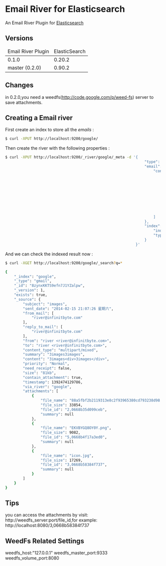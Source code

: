 Email River for Elasticsearch
===========================

An Email River Plugin for [Elasticsearch](http://www.elasticsearch.org/)


Versions
--------

<table>
	<thead>
		<tr>
			<td>Email River Plugin</td>
			<td>ElasticSearch</td>
		</tr>
	</thead>
	<tbody>
		<tr>
			<td>0.1.0</td>
			<td>0.20.2</td>
		</tr>
		<tr>
			<td>master (0.2.0)</td>
			<td>0.90.2</td>
		</tr>
	</tbody>
</table>

Changes
--------------------
in 0.2.0,you need a weedfs(http://code.google.com/p/weed-fs) server to save attachments.


Creating a Email river
--------------------

First create an index to store all the *emails* :

```sh 
$ curl -XPUT http://localhost:9200/google/
```

Then create the river with the following properties :

```sh
$ curl -XPUT http://localhost:9200/_river/google/_meta -d '{
                                                               "type": "email",
                                                               "email": {
                                                                   "config": [
                                                                       {
                                                                           "host": "pop.exmail.qq.com",
                                                                           "port": 110,
                                                                           "type": "pop3",
                                                                           "username": "river@infinitbyte.com",
                                                                           "password": "ail?sid=9UL",
                                                                           "check_interval": 5000,
                                                                           "skip_count": 1
                                                                       }
                                                                   ]
                                                               },
                                                               "index": {
                                                                   "index": "google",
                                                                   "type": "gmail"
                                                               }
                                                           }'
```

And we can check the indexed result now :


```sh
$ curl -XGET http://localhost:9200/google/_search?q=*
```


```sh
{
    "_index": "google",
    "_type": "gmail",
    "_id": "8zynxKKTS9efn7J1YZalpw",
    "_version": 1,
    "exists": true,
    "_source": {
        "subject": "images",
        "sent_date": "2014-02-15 21:07:26 星期六",
        "from_mail": [
            "river@infinitbyte.com"
        ],
        "reply_to_mail": [
            "river@infinitbyte.com"
        ],
        "from": "river <river@infinitbyte.com>",
        "to": "river <river@infinitbyte.com>",
        "content_type": "multipart/mixed",
        "summary": "3images3images",
        "content": "3images<div>3images</div>",
        "priority": "Normal",
        "need_receipt": false,
        "size": "81kb",
        "contain_attachment": true,
        "timestamp": 1392474129786,
        "via_river": "google",
        "attachments": [
            {
                "file_name": "88a5fbf2b2119313e8c2f93965380cd793238d98.jpg",
                "file_size": 33854,
                "file_id": "2,0668b35d099ceb",
                "summary": null
            },
            {
                "file_name": "EKVBYGQ8OY0Y.png",
                "file_size": 9082,
                "file_id": "5,0668b4f17a3ed0",
                "summary": null
            },
            {
                "file_name": "icon.jpg",
                "file_size": 17269,
                "file_id": "3,0668b58384f737",
                "summary": null
            }
        ]
    }
}
```

Tips
--------------------
you can access the attachments by visit: http://weedfs_server:port/file_id,for example:
http://localhost:8080/3,0668b58384f737

WeedFs Related Settings
--------------------
weedfs_host:"127.0.0.1"
weedfs_master_port:9333
weedfs_volume_port:8080